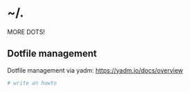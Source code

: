 # ~/. 
MORE DOTS!

## Dotfile management
Dotfile management via yadm: https://yadm.io/docs/overview
``` bash
# write an howto
```
